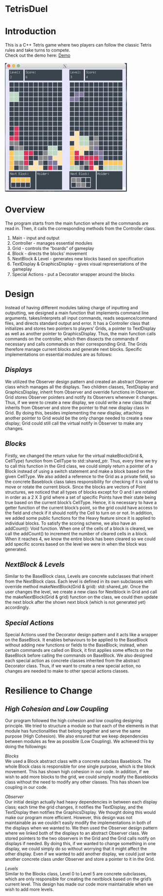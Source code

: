 # TetrisDuel

# Introduction
This is a C++ Tetris game where two players can follow the classic Tetris rules and take turns to compete. \
Check out the demo here: [Demo](https://github.com/calvinjujuis/TetrisDuel/blob/main/readme/Demo.pdf) \
\
<img src="https://github.com/calvinjujuis/TetrisDuel/blob/main/readme/Demo%20Gameplay.png" width="400" height="420" />

# Overview
The program starts from the main function where all the commands are read in. Then, it calls the corresponding methods from the Controller class.  

1. Main - input and output
2. Controller - manages essential modules
3. Grid - controls the “boards” of gameplay
4. Block - directs the blocks’ movement
5. NextBlock & Level -  generates new blocks based on specification
6. TextDisplay & GraphicsDisplay - gives visual representations of the gameplay 
7. Special Actions - put a Decorator wrapper around the blocks


# Design
Instead of having different modules taking charge of inputting and outputting, we designed a main function that implements command line arguments, takes/interprets all input commands, reads sequence/command files, and directs standard output and error. It has a Controller class that initializes and stores two pointers to players’ Grids, a pointer to TextDisplay as well as another pointer to GraphicsDisplay. Thus, the main function calls commands on the controller, which then dissects the commands if necessary and calls commands on their corresponding Grid. The Grids therefore manage current blocks and generate next blocks. Specific implementations on essential modules are as follows:

## *Displays*
We utilized the Observer design pattern and created an abstract Observer class which manages all the displays. Two children classes, TextDisplay and GraphicsDisplay, inherit from Observer and override functions in Observer. Grid stores Observer pointers and notify its Observers whenever it changes. 
Thus, if we were to create a new display, we could write a new class that inherits from Observer and store the pointer to that new display class in Grid. By doing this, besides implementing the new display, attaching another pointer to Grid would be the only change needed to create a new display; Grid could still call the virtual notify in Observer to make any changes.


## *Blocks*
Firstly, we changed the return value for the virtual makeBlock(Grid &, CellType) function from CellType to std::shared_ptr<Block>. Thus, every time we try to call this function in the Gird class, we could simply return a pointer of a Block instead of using a switch statement and make a block based on the given CellType.
We also added a reference to the Grid as a private field, so the concrete Baseblock class takes responsibility for checking if it is valid to move or rotate the current block. Since the blocks are vectors of Point structures, we noticed that all types of blocks except for O and I are rotated in order as a 2 X 3 grid where a set of specific Points have their state being true based on the current block’s CellType. Hence, it is necessary to have a getter function of the current block’s point, so the grid could have access to the field and check if it should notify the Cell to turn on or not.
In addition, we added some public functions for the Heavy feature since it is applied to individual blocks. To satisfy the scoring scheme, we also have an addCount(): Void function. When one of the cells of a block is cleared, we call the addCount() to increment the number of cleared cells in a block. When it reaches 4, we know the entire block has been cleared so we could add specific scores based on the level we were in when the block was generated. 

## *NextBlock & Levels*
Similar to the BaseBlock class, Levels are concrete subclasses that inherit from the NextBlock class. Each level is defined in its own subclasses with override method makeNextBlock(Grid & grid): std::shared_ptr<Block>. Once the user changes the level, we create a new class for Nextblock in Grid and call the makeNextBlock(Grid & grid) function on the class, we could then update the next block after the shown next block (which is not generated yet) accordingly.

## *Special Actions*
Special Actions used the Decorator design pattern and it acts like a wrapper on the BaseBlock. It enables behaviours to be applied to the BaseBlock without adding new functions or fields to the BaseBlock; instead, when certain commands are called on Block, it first applies some effects on the BaseBlock before calling the commands on BaseBlock.
We also designed each special action as concrete classes inherited from the abstract Decorator class. Thus, if we want to create a new special action, no changes are needed to make to other special actions classes.

# Resilience to Change
## *High Cohesion and Low Coupling*
Our program followed the high cohesion and low coupling designing principle. We tried to structure a module so that each of the elements in that module has functionalities that belong together and serve the same purpose (High Cohesion). We also ensured that we keep dependencies between modules as few as possible (Low Coupling). We achieved this by doing the followings:

*Blocks* \
We used a Block abstract class with a concrete subclass Baseblock. The whole Block class is responsible for one single purpose, which is the block movement. This has shown high cohesion in our code. In addition, if we wish to add more blocks to the grid, we could simply modify the Baseblocks class without the need to modify any other classes. This has shown low coupling in our code. 

*Observer* \
Our initial design actually had heavy dependencies in between each display class; each time the grid changes, it notifies the TextDisplay, and the TextDisplay then notifies the GraphicsDisplay. We thought doing this would make our program more efficient. However, this design was not maintainable as we couldn’t easily modify the implementations in both of the displays when we wanted to. 
We then used the Observer design pattern where we linked both of the displays to an abstract Observer class. We stored pointers to the two observers in the Grid and the Grid calls notify on displays if needed. By doing this, if we wanted to change something in one display, we could simply do so without worrying that it might affect the other display. Even if we wanted to add another display, we could just write another concrete class under Observer and store a pointer to it in the Grid.

*Levels* \
Similar to the Blocks class, Level 0 to Level 5 are concrete subclasses, which are only responsible for creating the nextblock based on the grid’s current level. This design has made our code more maintainable when we wish to add more levels.
